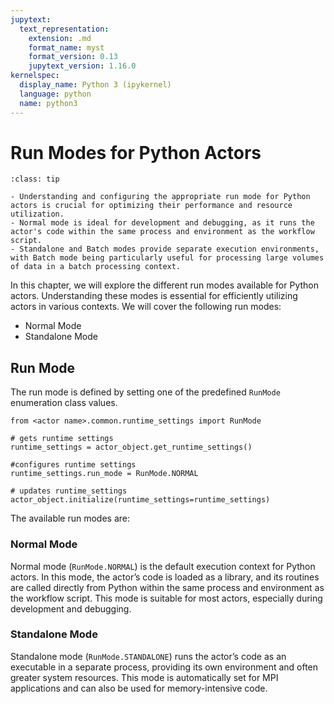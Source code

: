 ```yaml
---
jupytext:
  text_representation:
    extension: .md
    format_name: myst
    format_version: 0.13
    jupytext_version: 1.16.0
kernelspec:
  display_name: Python 3 (ipykernel)
  language: python
  name: python3
---
```


# Run Modes for Python Actors

```{admonition} Key takeaways
:class: tip

- Understanding and configuring the appropriate run mode for Python actors is crucial for optimizing their performance and resource utilization.
- Normal mode is ideal for development and debugging, as it runs the actor's code within the same process and environment as the workflow script.
- Standalone and Batch modes provide separate execution environments, with Batch mode being particularly useful for processing large volumes of data in a batch processing context.
```

In this chapter, we will explore the different run modes available for Python actors. Understanding these modes is essential for efficiently utilizing actors in various contexts. We will cover the following run modes:

- Normal Mode
- Standalone Mode

## Run Mode

The run mode is defined by setting one of the predefined `RunMode` enumeration class values.

```{code-block} python
from <actor name>.common.runtime_settings import RunMode

# gets runtime settings
runtime_settings = actor_object.get_runtime_settings()

#configures runtime settings
runtime_settings.run_mode = RunMode.NORMAL

# updates runtime_settings
actor_object.initialize(runtime_settings=runtime_settings)
```

The available run modes are:

### Normal Mode

Normal mode (`RunMode.NORMAL`) is the default execution context for Python actors. In this mode, the actor’s code is loaded as a library, and its routines are called directly from Python within the same process and environment as the workflow script. This mode is suitable for most actors, especially during development and debugging.

### Standalone Mode

Standalone mode (`RunMode.STANDALONE`) runs the actor’s code as an executable in a separate process, providing its own environment and often greater system resources. This mode is automatically set for MPI applications and can also be used for memory-intensive code.
